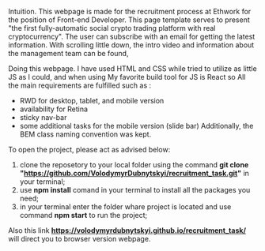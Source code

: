 Intuition. This webpage is made for the recruitment process at Ethwork for the position of Front-end Developer. This page template serves to present "the first fully-automatic social crypto trading platform with real cryptocurrency". The user can subscribe with an email for getting the latest information. With scrolling little down, the intro video and information about the management team can be found,

Doing this webpage. I have used HTML and CSS while tried to utilize as little JS as I could, and when using  My favorite build tool for JS is React so All the main requirements are fulfilled such as :
- RWD for desktop, tablet, and mobile version
- availability for Retina
- sticky nav-bar
- some additional tasks for the mobile version (slide bar)
Additionally, the BEM class naming convention was kept.

To open the project, please act as advised below:
1. clone the reposetory to your local folder using the command **git clone "https://github.com/VolodymyrDubnytskyi/recruitment_task.git"** in your terminal;
2. use **npm install** comand in your terminal to install all the packages you need;
3. in your terminal enter the folder whare project is located and use command **npm start** to run the project;

Also this link **https://volodymyrdubnytskyi.github.io/recruitment_task/** will direct you to browser version webpage.